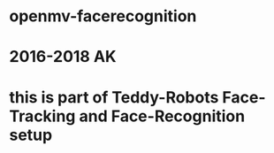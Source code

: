 #
# openmv-facerecognition
# 2016-2018 AK
#
# this is part of Teddy-Robots Face-Tracking and Face-Recognition setup
#
